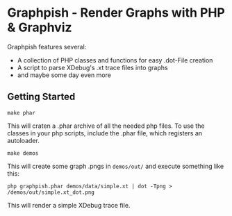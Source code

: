 Graphpish - Render Graphs with PHP & Graphviz
=============================================

Graphpish features several:
- A collection of PHP classes and functions for easy .dot-File creation
- A script to parse XDebug's .xt trace files into graphs
- and maybe some day even more

Getting Started
---------------

	make phar

This will craten a .phar archive of all the needed php files. To use the classes in your php scripts, include the .phar file, which registers an autoloader. 

	make demos

This will create some graph .pngs in `demos/out/` and execute something like this:

	php graphpish.phar demos/data/simple.xt | dot -Tpng > /demos/out/simple.xt_dot.png

This will render a simple XDebug trace file. 
